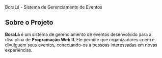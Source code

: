 BoraLá - Sistema de Gerenciamento de Eventos

##  Sobre o Projeto
**BoraLá** é um sistema de gerenciamento de eventos desenvolvido para a disciplina de **Programação Web II**.
Ele permite que organizadores criem e divulguem seus eventos, conectando-os a pessoas interessadas em novas experiências.
